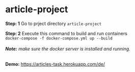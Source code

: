 # article-project


**Step: 1**
Go to prject directory `article-project`

**Step: 2**
Execute this command to build and run containers<br>
`docker-compose -f docker-compose.yml up --build`<br><br>
***Note:** make sure the docker server is installed and running.*<br><br>

**Demo:** https://articles-task.herokuapp.com/de/
